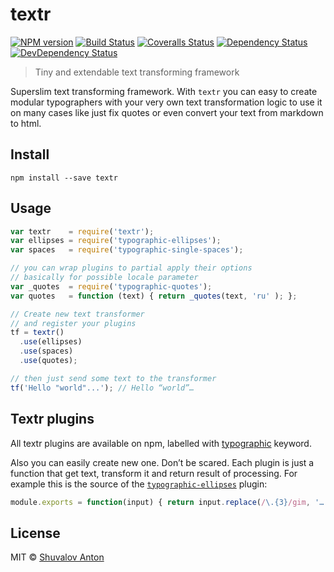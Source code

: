 # textr

[![NPM version][npm-image]][npm-url]
[![Build Status][travis-image]][travis-url]
[![Coveralls Status][coveralls-image]][coveralls-url]
[![Dependency Status][depstat-image]][depstat-url]
[![DevDependency Status][depstat-dev-image]][depstat-dev-url]

> Tiny and extendable text transforming framework

Superslim text transforming framework. With `textr` you can easy
to create modular typographers with your very own text transformation logic
to use it on many cases like just fix quotes or even convert your text
from markdown to html.


## Install

```
npm install --save textr
```


## Usage

```js
var textr    = require('textr');
var ellipses = require('typographic-ellipses');
var spaces   = require('typographic-single-spaces');

// you can wrap plugins to partial apply their options
// basically for possible locale parameter
var _quotes  = require('typographic-quotes');
var quotes   = function (text) { return _quotes(text, 'ru' ); };

// Create new text transformer
// and register your plugins
tf = textr()
  .use(ellipses)
  .use(spaces)
  .use(quotes);

// then just send some text to the transformer
tf('Hello "world"...'); // Hello “world”…
```

## Textr plugins

All textr plugins are available on npm, labelled with [typographic][typographic]
keyword.

Also you can easily create new one. Don’t be scared. Each plugin is just
a function that get text, transform it and return result of processing.
For example this is the source of the [`typographic-ellipses`](ellipses) plugin:

```js
module.exports = function(input) { return input.replace(/\.{3}/gim, '…'); }
```

[typographic]: https://www.npmjs.com/browse/keyword/typographic
[ellipses]: https://github.com/matmuchrapna/typographic-ellipses


## License

MIT © [Shuvalov Anton](http://shuvalov.info)


[npm-url]: https://npmjs.org/package/textr
[npm-image]: http://img.shields.io/npm/v/textr.svg

[travis-url]: https://travis-ci.org/shuvalov-anton/textr
[travis-image]: http://img.shields.io/travis/shuvalov-anton/textr.svg

[coveralls-url]: https://coveralls.io/r/shuvalov-anton/textr
[coveralls-image]: http://img.shields.io/coveralls/shuvalov-anton/textr.svg

[depstat-url]: https://david-dm.org/shuvalov-anton/textr
[depstat-image]: https://david-dm.org/shuvalov-anton/textr.svg

[depstat-dev-url]: https://david-dm.org/shuvalov-anton/textr
[depstat-dev-image]: https://david-dm.org/shuvalov-anton/textr/dev-status.svg
